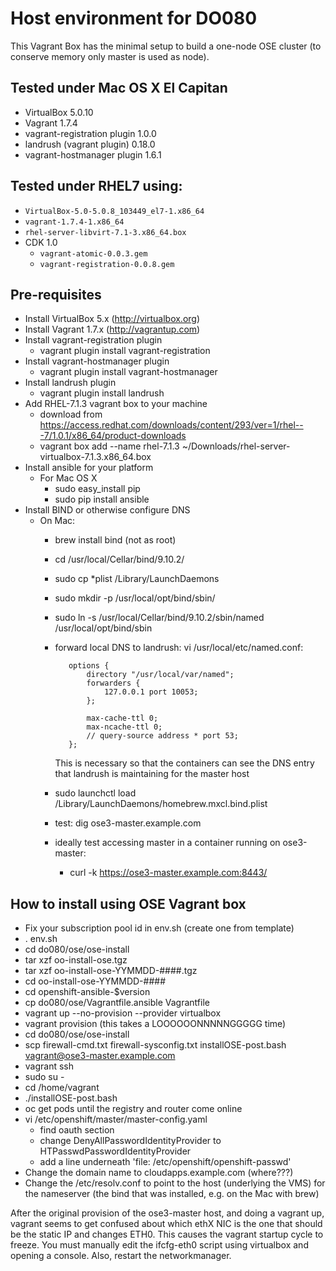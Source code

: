 
# Host environment for DO080

This Vagrant Box has the minimal setup to build a one-node OSE cluster (to conserve memory only master is used as node). 

## Tested under Mac OS X El Capitan

* VirtualBox 5.0.10 
* Vagrant 1.7.4
* vagrant-registration plugin 1.0.0 
* landrush (vagrant plugin) 0.18.0
* vagrant-hostmanager plugin 1.6.1

## Tested under RHEL7 using:

* `VirtualBox-5.0-5.0.8_103449_el7-1.x86_64`
* `vagrant-1.7.4-1.x86_64`
* `rhel-server-libvirt-7.1-3.x86_64.box`
* CDK 1.0
  * `vagrant-atomic-0.0.3.gem`
  * `vagrant-registration-0.0.8.gem`

## Pre-requisites
* Install VirtualBox 5.x (http://virtualbox.org)
* Install Vagrant 1.7.x (http://vagrantup.com)
* Install vagrant-registration plugin
  * vagrant plugin install vagrant-registration
* Install vagrant-hostmanager plugin
  * vagrant plugin install vagrant-hostmanager
* Install landrush plugin
  * vagrant plugin install landrush 
* Add RHEL-7.1.3 vagrant box to your machine
  * download from https://access.redhat.com/downloads/content/293/ver=1/rhel---7/1.0.1/x86_64/product-downloads 
  * vagrant box add --name rhel-7.1.3 ~/Downloads/rhel-server-virtualbox-7.1.3.x86_64.box
* Install ansible for your platform
  * For Mac OS X
    * sudo easy_install pip
    * sudo pip install ansible
* Install BIND or otherwise configure DNS
  * On Mac:
    * brew install bind (not as root)
    * cd /usr/local/Cellar/bind/9.10.2/
    * sudo cp *plist /Library/LaunchDaemons
    * sudo mkdir -p /usr/local/opt/bind/sbin/
    * sudo ln -s /usr/local/Cellar/bind/9.10.2/sbin/named /usr/local/opt/bind/sbin
    * forward local DNS to landrush: vi /usr/local/etc/named.conf:

             options {
                 directory "/usr/local/var/named";
                 forwarders {
                     127.0.0.1 port 10053;
                 };
        
                 max-cache-ttl 0;
                 max-ncache-ttl 0;
                 // query-source address * port 53;
             };
      
      This is necessary so that the containers can see the DNS entry that landrush is maintaining for the master host

    * sudo launchctl load /Library/LaunchDaemons/homebrew.mxcl.bind.plist
    * test: dig ose3-master.example.com
    * ideally test accessing master in a container running on ose3-master:
      * curl -k https://ose3-master.example.com:8443/

## How to install using OSE Vagrant box
* Fix your subscription pool id in env.sh (create one from template)
* . env.sh
* cd do080/ose/ose-install
* tar xzf oo-install-ose.tgz
* tar xzf oo-install-ose-YYMMDD-####.tgz
* cd oo-install-ose-YYMMDD-####
* cd openshift-ansible-$version
* cp do080/ose/Vagrantfile.ansible Vagrantfile
* vagrant up --no-provision --provider virtualbox
* vagrant provision (this takes a LOOOOOONNNNNGGGGG time) 
* cd do080/ose/ose-install
* scp firewall-cmd.txt firewall-sysconfig.txt installOSE-post.bash vagrant@ose3-master.example.com
* vagrant ssh
* sudo su -
* cd /home/vagrant
* ./installOSE-post.bash
* oc get pods until the registry and router come online
* vi /etc/openshift/master/master-config.yaml
  * find oauth section
  * change DenyAllPasswordIdentityProvider to HTPasswdPasswordIdentityProvider
  * add a line underneath 'file: /etc/openshift/openshift-passwd'
* Change the domain name to cloudapps.example.com (where???)
* Change the /etc/resolv.conf to point to the host (underlying the VMS) for the nameserver (the bind that was installed, e.g. on the Mac with brew)

After the original provision of the ose3-master host, and doing a vagrant up, vagrant seems to get confused about which ethX NIC is the one that should be the static IP and changes ETH0.  This causes the vagrant startup cycle to freeze.  You must manually edit the ifcfg-eth0 script using virtualbox and opening a console.  Also, restart the networkmanager.
